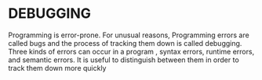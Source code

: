 # DEBUGGING
Programming is error-prone. For unusual reasons, Programming errors are called bugs and the process of tracking them down is called debugging. Three kinds of errors can occur in a program , syntax errors, runtime errors, and semantic errors. It is useful to distinguish between them in order to track them down more quickly
